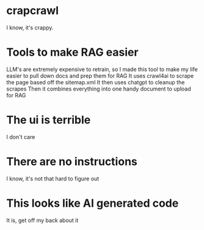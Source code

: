 # crapcrawl
I know, it's crappy. 

# Tools to make RAG easier

LLM's are extremely expensive to retrain, so I made this tool to make my life easier to pull down docs and prep them for RAG
It uses crawl4ai to scrape the page based off the sitemap.xml
It then uses chatgpt to cleanup the scrapes
Then it combines everything into one handy document to upload for RAG

# The ui is terrible

I don't care

# There are no instructions

I know, it's not that hard to figure out

# This looks like AI generated code

It is, get off my back about it